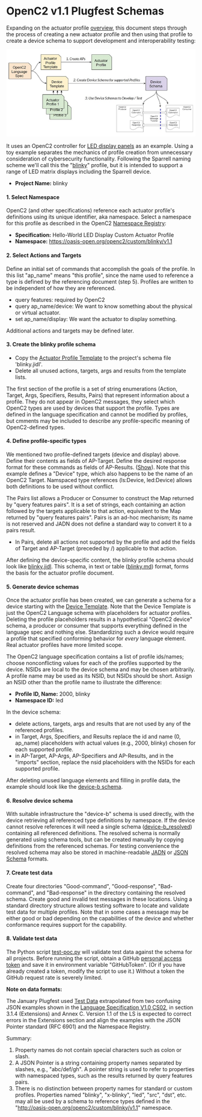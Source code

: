 # OpenC2 v1.1 Plugfest Schemas
Expanding on the actuator profile
[overview](https://github.com/oasis-open/openc2-custom-aps/blob/master/Schema-Template/README.md),
this document steps through the process of creating a new actuator profile and then using that profile to create
a device schema to support development and interoperability testing:

![](images/ap-process.jpg)

It uses an OpenC2 controller for
[LED display panels](https://www.amazon.com/panels-digital-module-display-P3-19296mm/dp/B079JSKF21)
as an example. Using a toy example separates the mechanics of profile creation from unnecessary consideration
of cybersecurity functionality.
Following the Sparrell naming scheme we'll call this the "[blinky](https://github.com/sparrell/BlinkyHaHa)"
profile, but it is intended to support a range of LED matrix displays including the Sparrell device.

* **Project Name:** blinky

#### 1. Select Namespace
OpenC2 (and other specifications) reference each actuator profile's definitions using its unique identifier,
aka namespace. Select a namespace for this profile as described in the OpenC2
[Namespace Registry](https://github.com/oasis-tcs/oc2arch/blob/master/namespace-registry.md):

* **Specification:** Hello-World LED Display Custom Actuator Profile
* **Namespace:** https://oasis-open.org/openc2/custom/blinky/v1.1

#### 2. Select Actions and Targets
Define an initial set of commands that accomplish the goals of the profile. In this list "ap_name" means "this profile",
since the name used to reference a type is defined by the referencing document (step 5). Profiles are written
to be independent of how they are referenced.

* query features: required by OpenC2
* query ap_name/device: We want to know something about the physical or virtual actuator.
* set ap_name/display: We want the actuator to display something.

Additional actions and targets may be defined later.

#### 3. Create the blinky profile schema
* Copy the
[Actuator Profile Template](oc2-language/oc2ls-v1.1-ap-template.jidl)
to the project's schema file 'blinky.jidl'.
* Delete all unused actions, targets, args and results from the template lists.

The first section of the profile is a set of string enumerations (Action, Target, Args, Specifiers, Results, Pairs)
that represent information about a profile. They do not appear in OpenC2 messages, they select which OpenC2 types
are used by devices that support the profile.
Types are defined in the language specification and cannot be modified by profiles,
but cmments may be included to describe any profile-specific meaning of OpenC2-defined types.

#### 4. Define profile-specific types
We mentioned two profile-defined targets (device and display) above.  Define their contents as fields of AP-Target.
Define the desired response format for these commands as fields of AP-Results. ([Show](images/ap-template-device.jpg)).
Note that this example defines a "Device" type, which also happens to be the name of an OpenC2 Target.
Namspaced type references (ls:Device, led:Device) allows both definitions to be used without conflict.

The Pairs list allows a Producer or Consumer to construct the Map
returned by "query features pairs". It is a set of strings, each containing an action followed by the targets
applicable to that action, equivalent to the Map returned by "query features pairs". Pairs is an ad-hoc mechanism;
its name is not reserved and JADN does not define a standard way to convert it to a pairs result.

* In Pairs, delete all actions not supported by the profile and add the fields of Target and AP-Target
(preceded by /) applicable to that action.

After defining the device-specific content, the blinky profile schema should look like
[blinky.jidl](blinky/blinky.jidl). This schema, in text or table ([blinky.md](blinky/blinky.md)) format,
forms the basis for the actuator profile document.

#### 5. Generate device schemas
Once the actuator profile has been created, we can generate a schema for a device starting with the
[Device Template](oc2-language/oc2ls-v1.1-lang.jidl).
Note that the Device Template is just the OpenC2 Language schema with placeholders for actuator profiles. Deleting
the profile placeholders results in a hypothetical "OpenC2 device" schema, a producer or consumer that
supports everything defined in the language spec and nothing else. Standardizing such a device would require a
profile that specified conforming behavior for *every* language element. Real actuator profiles have more limited scope.

The OpenC2 language specification contains a list of profile ids/names;
choose nonconflicting values for each of the profiles supported by the device.
NSIDs are local to the device schema and may be chosen arbitrarily.
A profile name may be used as its NSID, but NSIDs should be short. Assign an NSID other than the profile name
to illustrate the difference:

* **Profile ID, Name:** 2000, blinky
* **Namespace ID:** led

In the device schema:

* delete actions, targets, args and results that are not used by any of the referenced profiles.
* in Target, Args, Specifiers, and Results replace the id and name (0, ap_name) placeholders
with actual values (e.g., 2000, blinky) chosen for each supported profile.
* in AP-Target, AP-Args, AP-Specifiers and AP-Results, and in the "imports" section, replace the nsid placeholders
with the NSIDs for each supported profile.
 
After deleting unused language elements and filling in profile data, the example should look like the
[device-b schema](blinky/device-b.jidl).

#### 6. Resolve device schema
With suitable infrastructure the "device-b" schema is used directly, with the device retrieving all referenced
type definitions by namespace. If the device cannot resolve references it will need a single schema
([device-b_resolved](blinky/device-b_resolved.jidl)) containing all referenced definitions.
The resolved schema is normally generated using schema tools, but can be created manually by copying
definitions from the referenced schemas. For testing convenience the resolved
schema may also be stored in machine-readable [JADN](blinky/device-b_resolved.jadn) or
[JSON Schema](blinky/device-b_resolved.json) formats.

#### 7. Create test data
Create four directories "Good-command", "Good-response", "Bad-command", and "Bad-response" in the directory
containing the resolved schema. Create good and invalid test messages in these locations.
Using a standard directory structure allows testing software to locate and validate test data for multiple profiles.
Note that in some cases a message may be either good or bad depending on the capabilities of the device and whether
conformance requires support for the capability.

#### 8. Validate test data
The Python script [test-poc.py](test-poc.py) will validate test data against the schema for all projects.
Before running the script, obtain a GitHub
[personal access token](https://docs.github.com/en/github/authenticating-to-github/creating-a-personal-access-token)
and save it in environment variable "GitHubToken".  (Or if you have already created a token, modify the script
to use it.) Without a token the GitHub request rate is severely limited.

**Note on data formats:**

The January Plugfest used [Test Data](https://github.com/oasis-open/openc2-custom-aps/tree/master/Test) extrapolated
from two confusing JSON examples shown in the
[Language Specification V1.0 CS02](https://docs.oasis-open.org/openc2/oc2ls/v1.0/cs02/oc2ls-v1.0-cs02.html), in
section 3.1.4 (Extensions) and Annex C.  Version 1.1 of the LS is expected to correct errors in the Extensions
section and align the examples with the JSON Pointer standard (RFC 6901) and the Namespace Registry.

Summary:
1) Property names do not contain special characters such as colon or slash.
2) A JSON Pointer is a string containing property names separated by slashes, e.g., "abc/def/gh". A pointer
string is used to refer to properties with namespaced types, such as the results returned by query features pairs.
3) There is no distinction between property names for standard or custom profiles.
Properties named "blinky", "x-blinky", "led", "src", "dst", etc. may all be used by a schema to reference
types defined in the "http://oasis-open.org/openc2/custom/blinky/v1.1" namespace.